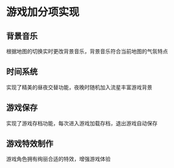 # 游戏加分项实现
## 背景音乐
根据地图的切换实时更改背景音乐，背景音乐符合当前地图的气氛特点
## 时间系统
实现了精美的昼夜交替功能，夜晚时随机加入流星丰富游戏背景
## 游戏保存
实现了游戏存档功能，每次进入游戏加载存档，退出游戏自动保存
## 游戏特效制作
游戏角色拥有绚丽合适的特效，增强游戏体验
